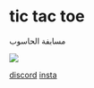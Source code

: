 # tic tac toe
مسابفة الحاسوب

<img src="https://cdn.discordapp.com/avatars/901111890300796938/a89994be1b1803ba0995d5c56321af80.png">

[discord](https://discord.gg/3psKD4pH4G)
[insta](https://instagram.com/mzo0z)


